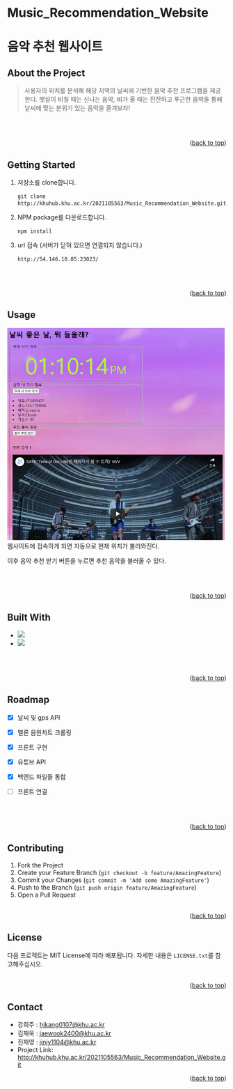 # Music_Recommendation_Website

# 음악 추천 웹사이트

## About the Project
> 사용자의 위치를 분석해 해당 지역의 날씨에 기반한 음악 추천 프로그램을 제공한다. 햇살이 비칠 때는 신나는 음악, 비가 올 때는 잔잔하고 푸근한 음악을 통해 날씨에 맞는 분위기 있는 음악을 즐겨보자!  
 

<br/><br/> 
<p align="right">(<a href="#top">back to top</a>)</p>

## Getting Started

1. 저장소를 clone합니다.
   ```
   git clone http://khuhub.khu.ac.kr/2021105563/Music_Recommendation_Website.git
   ```
2. NPM package를 다운로드합니다.
   ```
   npm install
   ```
3. url 접속 (서버가 닫혀 있으면 연결되지 않습니다.)
   ```
   http://54.146.10.85:23023/
   ```

<br/><br/> 
<p align="right">(<a href="#top">back to top</a>)</p> 

## Usage

<img src="./Readme/usage.png?raw=true" width = "500"/>
 웹사이트에 접속하게 되면 자동으로 현재 위치가 불러와진다.

 이후 음악 추천 받기 버튼을 누르면 추천 음악을 불러올 수 있다. 
     
 

<br/><br/> 
<p align="right">(<a href="#top">back to top</a>)</p>

## Built With
- <a href="https://nodejs.org/ko/about/"><img src="https://img.shields.io/badge/Node.js-339933?style=flat-square&logo=nodedotjs&logoColor=white"/></a>
- <img src="https://img.shields.io/badge/HTML-E34F26?style=flat-square&logo=html5&logoColor=white"/>
<br/><br/>
<p align="right">(<a href="#top">back to top</a>)</p>

## Roadmap
- [x] 날씨 및 gps API
- [x] 멜론 음원차트 크롤링
- [x] 프론트 구현
- [x] 유튜브 API
- [x] 백엔드 파일들 통합
- [ ] 프론트 연결


<br/><br/> 
<p align="right">(<a href="#top">back to top</a>)</p>

## Contributing
1. Fork the Project
2. Create your Feature Branch (`git checkout -b feature/AmazingFeature`)
3. Commit your Changes (`git commit -m 'Add some AmazingFeature'`)
4. Push to the Branch (`git push origin feature/AmazingFeature`)
5. Open a Pull Request
<br/><br/> 
<p align="right">(<a href="#top">back to top</a>)</p>

## License
다음 프로젝트는 MIT License에 따라 배포됩니다.
자세한 내용은 ```LICENSE.txt```를 참고해주십시오.
<br/><br/> 
<p align="right">(<a href="#top">back to top</a>)</p>

## Contact
- 강희주 : hjkang0107@khu.ac.kr
- 김재욱 : jaewook2400@khu.ac.kr
- 진재영 : jinjy1104@khu.ac.kr
- Project Link: http://khuhub.khu.ac.kr/2021105563/Music_Recommendation_Website.git
<p align="right">(<a href="#top">back to top</a>)</p>
